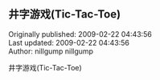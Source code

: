 ## 井字游戏(Tic-Tac-Toe)  
Originally published: 2009-02-22 04:43:56  
Last updated: 2009-02-22 04:43:56  
Author: nillgump nillgump  
  
井字游戏(Tic-Tac-Toe)